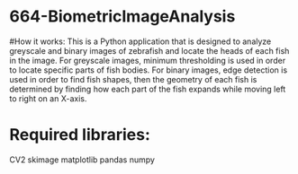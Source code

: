# 664-BiometricImageAnalysis

#How it works:
This is a Python application that is designed to analyze greyscale and binary images of zebrafish and locate the heads of each fish in the image. For greyscale images, minimum thresholding is used in order to locate specific parts of fish bodies. For binary images, edge detection is used in order to find fish shapes, then the geometry of each fish is determined by finding how each part of the fish expands while moving left to right on an X-axis. 

# Required libraries: 
CV2
skimage
matplotlib
pandas
numpy
